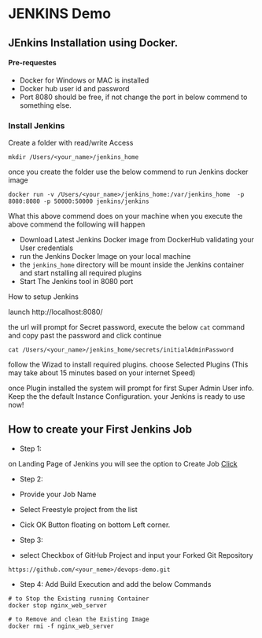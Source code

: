 # JENKINS Demo

## JEnkins Installation using Docker.

#### Pre-requestes
* Docker for Windows or MAC is installed 
* Docker hub user id and password 
* Port 8080 should be free, if not change the port in below commend to something else.

### Install Jenkins

Create a folder with read/write Access


`mkdir /Users/<your_name>/jenkins_home`

once you create the folder use the below commend to run Jenkins docker image 

`docker run -v /Users/<your_name>/jenkins_home:/var/jenkins_home  -p 8080:8080 -p 50000:50000 jenkins/jenkins`

What this above commend does on your machine
when you execute the above commend the following will happen
* Download Latest Jenkins Docker image from DockerHub validating your User credentials
* run the Jenkins Docker Image on your local machine
* the `jenkins_home` directory will be mount inside the Jenkins container and start nstalling all required plugins 
* Start The Jenkins tool in 8080 port 

How to setup Jenkins

launch http://localhost:8080/

the url will prompt for Secret password, execute the below `cat` command and copy past the password and click continue

`cat /Users/<your_name>/jenkins_home/secrets/initialAdminPassword`

follow the Wizad to install required plugins. choose Selected Plugins (This may take about 15 minutes based on your internet Speed)

once Plugin installed the system will prompt for first Super Admin User info.
Keep the the default Instance Configuration.
your Jenkins is ready to use now!

## How to create your First Jenkins Job

* Step 1:

on Landing Page of Jenkins you will see the option to Create Job [Click](http://localhost:8080/newJob)

* Step 2:
 * Provide your Job Name
 * Select Freestyle project from the list
 * Cick OK Button floating on bottom Left corner.

* Step 3:
 * select Checkbox of GitHub Project and input your Forked Git Repository
 
 `https://github.com/<your_neme>/devops-demo.git`

 * Step 4:
 Add Build Execution and add the below Commands

 ```
 # to Stop the Existing running Container
docker stop nginx_web_server 

# to Remove and clean the Existing Image
docker rmi -f nginx_web_server

```

